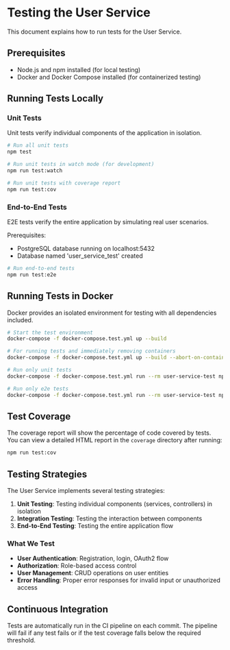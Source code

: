 # Testing the User Service

This document explains how to run tests for the User Service.

## Prerequisites

- Node.js and npm installed (for local testing)
- Docker and Docker Compose installed (for containerized testing)

## Running Tests Locally

### Unit Tests

Unit tests verify individual components of the application in isolation.

```bash
# Run all unit tests
npm test

# Run unit tests in watch mode (for development)
npm run test:watch

# Run unit tests with coverage report
npm run test:cov
```

### End-to-End Tests

E2E tests verify the entire application by simulating real user scenarios.

Prerequisites:
- PostgreSQL database running on localhost:5432
- Database named 'user_service_test' created

```bash
# Run end-to-end tests
npm run test:e2e
```

## Running Tests in Docker

Docker provides an isolated environment for testing with all dependencies included.

```bash
# Start the test environment
docker-compose -f docker-compose.test.yml up --build

# For running tests and immediately removing containers
docker-compose -f docker-compose.test.yml up --build --abort-on-container-exit

# Run only unit tests
docker-compose -f docker-compose.test.yml run --rm user-service-test npm test

# Run only e2e tests
docker-compose -f docker-compose.test.yml run --rm user-service-test npm run test:e2e
```

## Test Coverage

The coverage report will show the percentage of code covered by tests. You can view a detailed HTML report in the `coverage` directory after running:

```bash
npm run test:cov
```

## Testing Strategies

The User Service implements several testing strategies:

1. **Unit Testing**: Testing individual components (services, controllers) in isolation
2. **Integration Testing**: Testing the interaction between components
3. **End-to-End Testing**: Testing the entire application flow

### What We Test

- **User Authentication**: Registration, login, OAuth2 flow
- **Authorization**: Role-based access control
- **User Management**: CRUD operations on user entities
- **Error Handling**: Proper error responses for invalid input or unauthorized access

## Continuous Integration

Tests are automatically run in the CI pipeline on each commit. The pipeline will fail if any test fails or if the test coverage falls below the required threshold. 